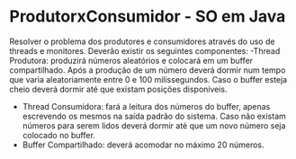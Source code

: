 # ProdutorxConsumidor - SO em Java
Resolver o problema dos produtores e consumidores através do uso de threads e
monitores. Deverão existir os seguintes componentes:
-Thread Produtora: produzirá números aleatórios e colocará em um buffer
compartilhado. Após a produção de um número deverá dormir num tempo que varia
aleatoriamente entre 0 e 100 milissegundos. Caso o buffer esteja cheio deverá dormir
até que existam posições disponíveis.
- Thread Consumidora: fará a leitura dos números do buffer, apenas escrevendo os
mesmos na saída padrão do sistema. Caso não existam números para serem lidos
deverá dormir até que um novo número seja colocado no buffer.
- Buffer Compartilhado: deverá acomodar no máximo 20 números.
